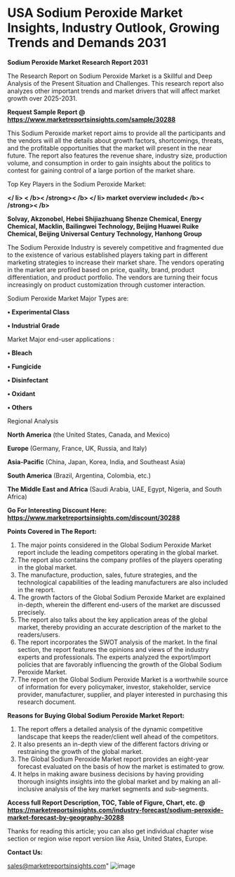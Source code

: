 # USA Sodium Peroxide Market Insights, Industry Outlook, Growing Trends and Demands 2031

<strong>Sodium Peroxide Market Research Report 2031</strong>

The Research Report on Sodium Peroxide Market is a Skillful and Deep Analysis of the Present Situation and Challenges. This research report also analyzes other important trends and market drivers that will affect market growth over 2025-2031.

<strong>Request Sample Report @ <a href=https://www.marketreportsinsights.com/sample/30288>https://www.marketreportsinsights.com/sample/30288</a></strong>

This Sodium Peroxide market report aims to provide all the participants and the vendors will all the details about growth factors, shortcomings, threats, and the profitable opportunities that the market will present in the near future. The report also features the revenue share, industry size, production volume, and consumption in order to gain insights about the politics to contest for gaining control of a large portion of the market share.

Top Key Players in the Sodium Peroxide Market:

<Strong></ li> < /b>< /strong>< /b> </ li> market overview included< /b>< /strong>< /b></Strong>

<strong>Solvay, Akzonobel, Hebei Shijiazhuang Shenze Chemical, Energy Chemical, Macklin, Bailingwei Technology, Beijing Huawei Ruike Chemical, Beijing Universal Century Technology, Hanhong Group</strong>

The Sodium Peroxide Industry is severely competitive and fragmented due to the existence of various established players taking part in different marketing strategies to increase their market share. The vendors operating in the market are profiled based on price, quality, brand, product differentiation, and product portfolio. The vendors are turning their focus increasingly on product customization through customer interaction.

Sodium Peroxide Market Major Types are:

<strong>• Experimental Class

• Industrial Grade</strong>

Market Major end-user applications :

<strong>• Bleach

• Fungicide

• Disinfectant

• Oxidant

• Others</strong>

Regional Analysis

</u><strong><b>North America</b></strong> (the United States, Canada, and Mexico)

<strong><b>Europe </b></strong>(Germany, France, UK, Russia, and Italy)

<strong><b>Asia-Pacific</b></strong> (China, Japan, Korea, India, and Southeast Asia)

<strong><b>South America</b></strong> (Brazil, Argentina, Colombia, etc.)

<strong><b>The Middle East and Africa</b></strong> (Saudi Arabia, UAE, Egypt, Nigeria, and South Africa)

<strong>Go For Interesting Discount Here: <a href=https://www.marketreportsinsights.com/discount/30288>https://www.marketreportsinsights.com/discount/30288</a></strong>

<strong>Points Covered in The Report:</strong>
<ol>
  <li>The major points considered in the Global Sodium Peroxide Market report include the leading competitors operating in the global market.</li>
  <li>The report also contains the company profiles of the players operating in the global market.</li>
  <li>The manufacture, production, sales, future strategies, and the technological capabilities of the leading manufacturers are also included in the report.</li>
  <li>The growth factors of the Global Sodium Peroxide Market are explained in-depth, wherein the different end-users of the market are discussed precisely.</li>
  <li>The report also talks about the key application areas of the global market, thereby providing an accurate description of the market to the readers/users.</li>
  <li>The report incorporates the SWOT analysis of the market. In the final section, the report features the opinions and views of the industry experts and professionals. The experts analyzed the export/import policies that are favorably influencing the growth of the Global Sodium Peroxide Market.</li>
  <li>The report on the Global Sodium Peroxide Market is a worthwhile source of information for every policymaker, investor, stakeholder, service provider, manufacturer, supplier, and player interested in purchasing this research document.</li>
</ol>
<strong>Reasons for Buying Global Sodium Peroxide Market Report:</strong>

<ol>
  <li>The report offers a detailed analysis of the dynamic competitive landscape that keeps the reader/client well ahead of the competitors.</li>
  <li>It also presents an in-depth view of the different factors driving or restraining the growth of the global market.</li>
  <li>The Global Sodium Peroxide Market report provides an eight-year forecast evaluated on the basis of how the market is estimated to grow.</li>
  <li>It helps in making aware business decisions by having providing thorough insights insights into the global market and by making an all-inclusive analysis of the key market segments and sub-segments.</li>
</ol>
<strong>Access full Report Description, TOC, Table of Figure, Chart, etc. @ <a href=https://marketreportsinsights.com/industry-forecast/sodium-peroxide-market-forecast-by-geography-30288>https://marketreportsinsights.com/industry-forecast/sodium-peroxide-market-forecast-by-geography-30288</a></strong>


Thanks for reading this article; you can also get individual chapter wise section or region wise report version like Asia, United States, Europe.

<strong>Contact Us:</strong>

sales@marketreportsinsights.com"
![image](https://github.com/user-attachments/assets/9aa26eb0-ba9c-4a58-afff-3d4ebd2a60ac)
